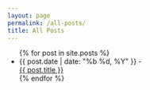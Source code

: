 ```yaml
---
layout: page
permalink: /all-posts/
title: All Posts
---
```


<ul class="archive-list">
  {% for post in site.posts %}
  <li>
    <div>{{ post.date | date: "%b %d, %Y" }} - </div>
    <div><a href="{{ post.url }}">{{ post.title }}</a></div>
  </li>
  {% endfor %}
</ul>

